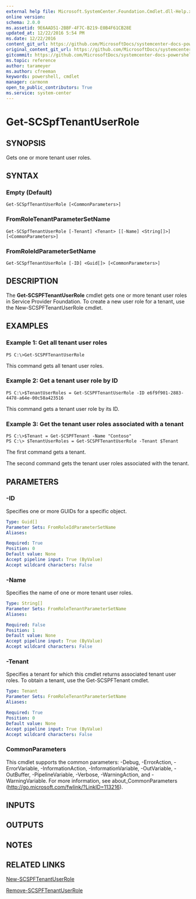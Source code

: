 ```yaml
---
external help file: Microsoft.SystemCenter.Foundation.Cmdlet.dll-Help.xml
online version: 
schema: 2.0.0
ms.assetid: 9E6AAD51-2BBF-4F7C-B219-E0B4F61CB28E
updated_at: 12/22/2016 5:54 PM
ms.date: 12/22/2016
content_git_url: https://github.com/MicrosoftDocs/systemcenter-docs-powershell/blob/live/systemcenter-cmdlets/SystemCenter2016/ServiceProviderFoundation/vlatest/Get-SCSPFTenantUserRole.md
original_content_git_url: https://github.com/MicrosoftDocs/systemcenter-docs-powershell/blob/live/systemcenter-cmdlets/SystemCenter2016/ServiceProviderFoundation/vlatest/Get-SCSPFTenantUserRole.md
gitcommit: https://github.com/MicrosoftDocs/systemcenter-docs-powershell/blob/17c3a51bd892aad46c731d9f381f0704b4815004/systemcenter-cmdlets/SystemCenter2016/ServiceProviderFoundation/vlatest/Get-SCSPFTenantUserRole.md
ms.topic: reference
author: tarameyer
ms.author: cfreeman
keywords: powershell, cmdlet
manager: carmonm
open_to_public_contributors: True
ms.service: system-center
---
```


# Get-SCSpfTenantUserRole

## SYNOPSIS
Gets one or more tenant user roles.

## SYNTAX

### Empty (Default)
```
Get-SCSpfTenantUserRole [<CommonParameters>]
```

### FromRoleTenantParameterSetName
```
Get-SCSpfTenantUserRole [-Tenant] <Tenant> [[-Name] <String[]>] [<CommonParameters>]
```

### FromRoleIdParameterSetName
```
Get-SCSpfTenantUserRole [-ID] <Guid[]> [<CommonParameters>]
```

## DESCRIPTION
The **Get-SCSPFTenantUserRole** cmdlet gets one or more tenant user roles in Service Provider Foundation.
To create a new user role for a tenant, use the New-SCSPFTenantUserRole cmdlet.

## EXAMPLES

### Example 1: Get all tenant user roles
```
PS C:\>Get-SCSPFTenantUserRole
```

This command gets all tenant user roles.

### Example 2: Get a tenant user role by ID
```
PS C:\>$TenantUserRoles = Get-SCSPFTenantUserRole -ID e6f9f901-2883-4478-a64e-00c58a423516
```

This command gets a tenant user role by its ID.

### Example 3: Get the tenant user roles associated with a tenant
```
PS C:\>$Tenant = Get-SCSPFTenant -Name "Contoso"
PS C:\> $TenantUserRoles = Get-SCSPFTenantUserRole -Tenant $Tenant
```

The first command gets a tenant.

The second command gets the tenant user roles associated with the tenant.

## PARAMETERS

### -ID
Specifies one or more GUIDs for a specific object.

```yaml
Type: Guid[]
Parameter Sets: FromRoleIdParameterSetName
Aliases: 

Required: True
Position: 0
Default value: None
Accept pipeline input: True (ByValue)
Accept wildcard characters: False
```

### -Name
Specifies the name of one or more tenant user roles.

```yaml
Type: String[]
Parameter Sets: FromRoleTenantParameterSetName
Aliases: 

Required: False
Position: 1
Default value: None
Accept pipeline input: True (ByValue)
Accept wildcard characters: False
```

### -Tenant
Specifies a tenant for which this cmdlet returns associated tenant user roles.
To obtain a tenant, use the Get-SCSPFTenant cmdlet.

```yaml
Type: Tenant
Parameter Sets: FromRoleTenantParameterSetName
Aliases: 

Required: True
Position: 0
Default value: None
Accept pipeline input: True (ByValue)
Accept wildcard characters: False
```

### CommonParameters
This cmdlet supports the common parameters: -Debug, -ErrorAction, -ErrorVariable, -InformationAction, -InformationVariable, -OutVariable, -OutBuffer, -PipelineVariable, -Verbose, -WarningAction, and -WarningVariable. For more information, see about_CommonParameters (http://go.microsoft.com/fwlink/?LinkID=113216).

## INPUTS

## OUTPUTS

## NOTES

## RELATED LINKS

[New-SCSPFTenantUserRole](xref:SystemCenter2016/ServiceProviderFoundation/vlatest/New-SCSPFTenantUserRole.md)

[Remove-SCSPFTenantUserRole](xref:SystemCenter2016/ServiceProviderFoundation/vlatest/Remove-SCSPFTenantUserRole.md)

